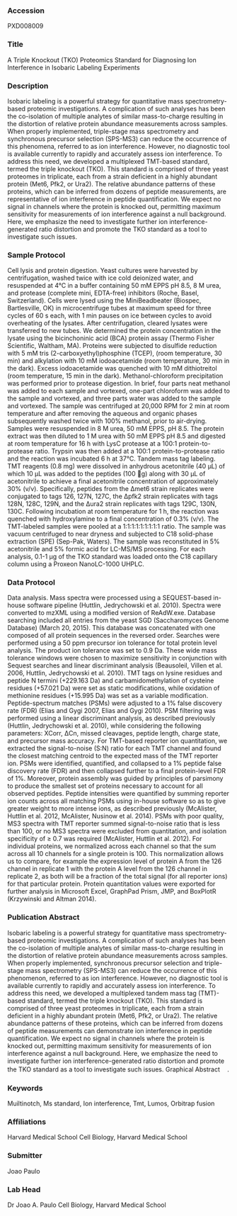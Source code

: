 ### Accession
PXD008009

### Title
A Triple Knockout (TKO) Proteomics Standard for Diagnosing Ion Interference in Isobaric Labeling Experiments

### Description
Isobaric labeling is a powerful strategy for quantitative mass spectrometry-based proteomic investigations. A complication of such analyses has been the co-isolation of multiple analytes of similar mass-to-charge resulting in the distortion of relative protein abundance measurements across samples. When properly implemented, triple-stage mass spectrometry and synchronous precursor selection (SPS-MS3) can reduce the occurrence of this phenomena, referred to as ion interference. However, no diagnostic tool is available currently to rapidly and accurately assess ion interference. To address this need, we developed a multiplexed TMT-based standard, termed the triple knockout (TKO). This standard is comprised of three yeast proteomes in triplicate, each from a strain deficient in a highly abundant protein (Met6, Pfk2, or Ura2). The relative abundance patterns of these proteins, which can be inferred from dozens of peptide measurements, are representative of ion interference in peptide quantification. We expect no signal in channels where the protein is knocked out, permitting maximum sensitivity for measurements of ion interference against a null background. Here, we emphasize the need to investigate further ion interference-generated ratio distortion and promote the TKO standard as a tool to investigate such issues.

### Sample Protocol
Cell lysis and protein digestion. Yeast cultures were harvested by centrifugation, washed twice with ice cold deionized water, and resuspended at 4°C in a buffer containing 50 mM EPPS pH 8.5, 8 M urea, and protease (complete mini, EDTA-free) inhibitors (Roche, Basel, Switzerland). Cells were lysed using the MiniBeadbeater (Biospec, Bartlesville, OK) in microcentrifuge tubes at maximum speed for three cycles of 60 s each, with 1 min pauses on ice between cycles to avoid overheating of the lysates. After centrifugation, cleared lysates were transferred to new tubes. We determined the protein concentration in the lysate using the bicinchoninic acid (BCA) protein assay (Thermo Fisher Scientific, Waltham, MA).  Proteins were subjected to disulfide reduction with 5 mM tris (2-carboxyethyl)phosphine (TCEP), (room temperature, 30 min) and alkylation with 10 mM iodoacetamide (room temperature, 30 min in the dark). Excess iodoacetamide was quenched with 10 mM dithiotreitol (room temperature, 15 min in the dark). Methanol-chloroform precipitation was performed prior to protease digestion. In brief, four parts neat methanol was added to each sample and vortexed, one-part chloroform was added to the sample and vortexed, and three parts water was added to the sample and vortexed. The sample was centrifuged at 20,000 RPM for 2 min at room temperature and after removing the aqueous and organic phases subsequently washed twice with 100% methanol, prior to air-drying.  Samples were resuspended in 8 M urea, 50 mM EPPS, pH 8.5. The protein extract was then diluted to 1 M urea with 50 mM EPPS pH 8.5 and digested at room temperature for 16 h with LysC protease at a 100:1 protein-to-protease ratio. Trypsin was then added at a 100:1 protein-to-protease ratio and the reaction was incubated 6 h at 37°C.  Tandem mass tag labeling. TMT reagents (0.8 mg) were dissolved in anhydrous acetonitrile (40 μL) of which 10 μL was added to the peptides (100 g) along with 30 μL of acetonitrile to achieve a final acetonitrile concentration of approximately 30% (v/v). Specifically, peptides from the ∆met6 strain replicates were conjugated to tags 126, 127N, 127C, the ∆pfk2 strain replicates with tags 128N, 128C, 129N, and the ∆ura2 strain replicates with tags 129C, 130N, 130C. Following incubation at room temperature for 1 h, the reaction was quenched with hydroxylamine to a final concentration of 0.3% (v/v). The TMT-labeled samples were pooled at a 1:1:1:1:1:1:1:1:1 ratio. The sample was vacuum centrifuged to near dryness and subjected to C18 solid-phase extraction (SPE) (Sep-Pak, Waters). The sample was reconstituted in 5% acetonitrile and 5% formic acid for LC-MS/MS processing. For each analysis, 0.1-1 µg of the TKO standard was loaded onto the C18 capillary column using a Proxeon NanoLC-1000 UHPLC.

### Data Protocol
Data analysis. Mass spectra were processed using a SEQUEST-based in-house software pipeline (Huttlin, Jedrychowski et al. 2010). Spectra were converted to mzXML using a modified version of ReAdW.exe. Database searching included all entries from the yeast SGD (Saccharomyces Genome Database) (March 20, 2015). This database was concatenated with one composed of all protein sequences in the reversed order. Searches were performed using a 50 ppm precursor ion tolerance for total protein level analysis. The product ion tolerance was set to 0.9 Da. These wide mass tolerance windows were chosen to maximize sensitivity in conjunction with Sequest searches and linear discriminant analysis (Beausoleil, Villen et al. 2006, Huttlin, Jedrychowski et al. 2010). TMT tags on lysine residues and peptide N termini (+229.163 Da) and carbamidomethylation of cysteine residues (+57.021 Da) were set as static modifications, while oxidation of methionine residues (+15.995 Da) was set as a variable modification. Peptide-spectrum matches (PSMs) were adjusted to a 1% false discovery rate (FDR) (Elias and Gygi 2007, Elias and Gygi 2010). PSM filtering was performed using a linear discriminant analysis, as described previously (Huttlin, Jedrychowski et al. 2010), while considering the following parameters: XCorr, ΔCn, missed cleavages, peptide length, charge state, and precursor mass accuracy. For TMT-based reporter ion quantitation, we extracted the signal-to-noise (S:N) ratio for each TMT channel and found the closest matching centroid to the expected mass of the TMT reporter ion. PSMs were identified, quantified, and collapsed to a 1% peptide false discovery rate (FDR) and then collapsed further to a final protein-level FDR of 1%. Moreover, protein assembly was guided by principles of parsimony to produce the smallest set of proteins necessary to account for all observed peptides. Peptide intensities were quantified by summing reporter ion counts across all matching PSMs using in-house software so as to give greater weight to more intense ions, as described previously (McAlister, Huttlin et al. 2012, McAlister, Nusinow et al. 2014). PSMs with poor quality, MS3 spectra with TMT reporter summed signal-to-noise ratio that is less than 100, or no MS3 spectra were excluded from quantitation, and isolation specificity of ≥ 0.7 was required (McAlister, Huttlin et al. 2012). For individual proteins, we normalized across each channel so that the sum across all 10 channels for a single protein is 100. This normalization allows us to compare, for example the expression level of protein A from the 126 channel in replicate 1 with the protein A level from the 126 channel in replicate 2, as both will be a fraction of the total signal (for all reporter ions) for that particular protein.  Protein quantitation values were exported for further analysis in Microsoft Excel, GraphPad Prism, JMP, and BoxPlotR (Krzywinski and Altman 2014).

### Publication Abstract
Isobaric labeling is a powerful strategy for quantitative mass spectrometry-based proteomic investigations. A complication of such analyses has been the co-isolation of multiple analytes of similar mass-to-charge resulting in the distortion of relative protein abundance measurements across samples. When properly implemented, synchronous precursor selection and triple-stage mass spectrometry (SPS-MS3) can reduce the occurrence of this phenomenon, referred to as ion interference. However, no diagnostic tool is available currently to rapidly and accurately assess ion interference. To address this need, we developed a multiplexed tandem mass tag (TMT)-based standard, termed the triple knockout (TKO). This standard is comprised of three yeast proteomes in triplicate, each from a strain deficient in a highly abundant protein (Met6, Pfk2, or Ura2). The relative abundance patterns of these proteins, which can be inferred from dozens of peptide measurements can demonstrate ion interference in peptide quantification. We expect no signal in channels where the protein is knocked out, permitting maximum sensitivity for measurements of ion interference against a null background. Here, we emphasize the need to investigate further ion interference-generated ratio distortion and promote the TKO standard as a tool to investigate such issues. Graphical Abstract &#x115f;.

### Keywords
Muiltinotch, Ms standard, Ion interference, Tmt, Lumos, Orbitrap fusion

### Affiliations
Harvard Medical School
Cell Biology, Harvard Medical School

### Submitter
Joao Paulo

### Lab Head
Dr Joao A. Paulo
Cell Biology, Harvard Medical School


